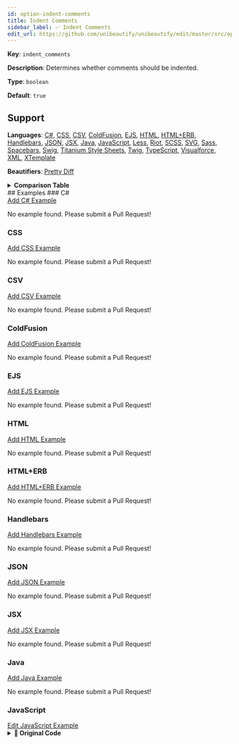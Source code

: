 ```yaml
---
id: option-indent-comments
title: Indent Comments
sidebar_label: ✅ Indent Comments
edit_url: https://github.com/unibeautify/unibeautify/edit/master/src/options.ts
---
```

**Key**: `indent_comments`

**Description**: Determines whether comments should be indented.

**Type**: `boolean`

**Default**: `true`

## Support
**Languages**: [C#](/docs/language-csharp.html), [CSS](/docs/language-css.html), [CSV](/docs/language-csv.html), [ColdFusion](/docs/language-coldfusion.html), [EJS](/docs/language-ejs.html), [HTML](/docs/language-html.html), [HTML+ERB](/docs/language-html-erb.html), [Handlebars](/docs/language-handlebars.html), [JSON](/docs/language-json.html), [JSX](/docs/language-jsx.html), [Java](/docs/language-java.html), [JavaScript](/docs/language-javascript.html), [Less](/docs/language-less.html), [Riot](/docs/language-riot.html), [SCSS](/docs/language-scss.html), [SVG](/docs/language-svg.html), [Sass](/docs/language-sass.html), [Spacebars](/docs/language-spacebars.html), [Swig](/docs/language-swig.html), [Titanium Style Sheets](/docs/language-titanium-style-sheets.html), [Twig](/docs/language-twig.html), [TypeScript](/docs/language-typescript.html), [Visualforce](/docs/language-visualforce.html), [XML](/docs/language-xml.html), [XTemplate](/docs/language-xtemplate.html)

**Beautifiers**: [Pretty Diff](/docs/beautifier-pretty-diff.html)

<details><summary><strong>Comparison Table</strong></summary>
| Language | [Pretty Diff](/docs/beautifier-pretty-diff.html) |
| --- | --- |
| [C#](/docs/language-csharp.html) | &#9989; |
| [CSS](/docs/language-css.html) | &#9989; |
| [CSV](/docs/language-csv.html) | &#9989; |
| [ColdFusion](/docs/language-coldfusion.html) | &#9989; |
| [EJS](/docs/language-ejs.html) | &#9989; |
| [HTML](/docs/language-html.html) | &#9989; |
| [HTML+ERB](/docs/language-html-erb.html) | &#9989; |
| [Handlebars](/docs/language-handlebars.html) | &#9989; |
| [JSON](/docs/language-json.html) | &#9989; |
| [JSX](/docs/language-jsx.html) | &#9989; |
| [Java](/docs/language-java.html) | &#9989; |
| [JavaScript](/docs/language-javascript.html) | &#9989; |
| [Less](/docs/language-less.html) | &#9989; |
| [Riot](/docs/language-riot.html) | &#9989; |
| [SCSS](/docs/language-scss.html) | &#9989; |
| [SVG](/docs/language-svg.html) | &#9989; |
| [Sass](/docs/language-sass.html) | &#9989; |
| [Spacebars](/docs/language-spacebars.html) | &#9989; |
| [Swig](/docs/language-swig.html) | &#9989; |
| [Titanium Style Sheets](/docs/language-titanium-style-sheets.html) | &#9989; |
| [Twig](/docs/language-twig.html) | &#9989; |
| [TypeScript](/docs/language-typescript.html) | &#9989; |
| [Visualforce](/docs/language-visualforce.html) | &#9989; |
| [XML](/docs/language-xml.html) | &#9989; |
| [XTemplate](/docs/language-xtemplate.html) | &#9989; |
</details>
## Examples
### C#
<div><a class="edit-page-link button" href="https://github.com/unibeautify/website/new/master/docs/../examples/C%23/new?filename=indent_comments.txt&value=Type%20Example%20Here" target="_blank">Add C# Example</a></div>

No example found. Please submit a Pull Request!
### CSS
<div><a class="edit-page-link button" href="https://github.com/unibeautify/website/new/master/docs/../examples/CSS/new?filename=indent_comments.txt&value=Type%20Example%20Here" target="_blank">Add CSS Example</a></div>

No example found. Please submit a Pull Request!
### CSV
<div><a class="edit-page-link button" href="https://github.com/unibeautify/website/new/master/docs/../examples/CSV/new?filename=indent_comments.txt&value=Type%20Example%20Here" target="_blank">Add CSV Example</a></div>

No example found. Please submit a Pull Request!
### ColdFusion
<div><a class="edit-page-link button" href="https://github.com/unibeautify/website/new/master/docs/../examples/ColdFusion/new?filename=indent_comments.txt&value=Type%20Example%20Here" target="_blank">Add ColdFusion Example</a></div>

No example found. Please submit a Pull Request!
### EJS
<div><a class="edit-page-link button" href="https://github.com/unibeautify/website/new/master/docs/../examples/EJS/new?filename=indent_comments.txt&value=Type%20Example%20Here" target="_blank">Add EJS Example</a></div>

No example found. Please submit a Pull Request!
### HTML
<div><a class="edit-page-link button" href="https://github.com/unibeautify/website/new/master/docs/../examples/HTML/new?filename=indent_comments.txt&value=Type%20Example%20Here" target="_blank">Add HTML Example</a></div>

No example found. Please submit a Pull Request!
### HTML+ERB
<div><a class="edit-page-link button" href="https://github.com/unibeautify/website/new/master/docs/../examples/HTML%2BERB/new?filename=indent_comments.txt&value=Type%20Example%20Here" target="_blank">Add HTML+ERB Example</a></div>

No example found. Please submit a Pull Request!
### Handlebars
<div><a class="edit-page-link button" href="https://github.com/unibeautify/website/new/master/docs/../examples/Handlebars/new?filename=indent_comments.txt&value=Type%20Example%20Here" target="_blank">Add Handlebars Example</a></div>

No example found. Please submit a Pull Request!
### JSON
<div><a class="edit-page-link button" href="https://github.com/unibeautify/website/new/master/docs/../examples/JSON/new?filename=indent_comments.txt&value=Type%20Example%20Here" target="_blank">Add JSON Example</a></div>

No example found. Please submit a Pull Request!
### JSX
<div><a class="edit-page-link button" href="https://github.com/unibeautify/website/new/master/docs/../examples/JSX/new?filename=indent_comments.txt&value=Type%20Example%20Here" target="_blank">Add JSX Example</a></div>

No example found. Please submit a Pull Request!
### Java
<div><a class="edit-page-link button" href="https://github.com/unibeautify/website/new/master/docs/../examples/Java/new?filename=indent_comments.txt&value=Type%20Example%20Here" target="_blank">Add Java Example</a></div>

No example found. Please submit a Pull Request!
### JavaScript
<div><a class="edit-page-link button" href="https://github.com/unibeautify/website/edit/master/docs/../examples/JavaScript/indent_comments.txt" target="_blank">Edit JavaScript Example</a></div>

<details><summary><strong>🚧 Original Code</strong></summary>
```JavaScript
/*
This 
   is 
      a
        test
*/
// This
//   is
//      a
//        test

// Comment
if (a) {
// Comment
      // Comment
      b = c;
// Comment
function foo(d) {
          // Comment
          e = f;
  }
}

  // Comment
if (a) {
  // Comment
  b = c;
  // Comment
  function foo(d) {
      // Comment
      e = f;
  }
}

// Comment
if (a) {
// Comment
  b = c;
// Comment
  function foo(d) {
// Comment
      e = f;
  }
}

// Comment
foo.bar.baz();

```
</details>
<details><summary><strong>🔧 `true`</strong></summary>
Using [Pretty Diff](/docs/beautifier-pretty-diff.html) beautifier:
```JavaScript
/*
This
   is
      a
        test
*/
// This
//   is
//      a
//        test
// Comment
if (a) {
  // Comment
  // Comment
  b = c;
  // Comment
  function foo(d) {
    // Comment
    e = f;
  }
}
// Comment
if (a) {
  // Comment
  b = c;
  // Comment
  function foo(d) {
    // Comment
    e = f;
  }
}
// Comment
if (a) {
  // Comment
  b = c;
  // Comment
  function foo(d) {
    // Comment
    e = f;
  }
}
// Comment
foo.bar.baz();
```
<details><summary>Configuration</summary>
A `.unibeautify.json` file would look like the following:
```json
{
  "JavaScript": {
    "indent_size": 2,
    "indent_char": " ",
    "indent_comments": true
  }
}
```
</details>
<details><summary>Difference from original</summary>
```diff
Index: true
===================================================================
--- true	Original
+++ true	Beautified
@@ -1,47 +1,43 @@
 /*␊
-This␣␊
-␣␣␣is␣␊
+This␊
+␣␣␣is␊
 ␣␣␣␣␣␣a␊
 ␣␣␣␣␣␣␣␣test␊
 */␊
 //␣This␊
 //␣␣␣is␊
 //␣␣␣␣␣␣a␊
 //␣␣␣␣␣␣␣␣test␊
-␊
 //␣Comment␊
 if␣(a)␣{␊
-//␣Comment␊
-␣␣␣␣␣␣//␣Comment␊
-␣␣␣␣␣␣b␣=␣c;␊
-//␣Comment␊
-function␣foo(d)␣{␊
-␣␣␣␣␣␣␣␣␣␣//␣Comment␊
-␣␣␣␣␣␣␣␣␣␣e␣=␣f;␊
+␣␣//␣Comment␊
+␣␣//␣Comment␊
+␣␣b␣=␣c;␊
+␣␣//␣Comment␊
+␣␣function␣foo(d)␣{␊
+␣␣␣␣//␣Comment␊
+␣␣␣␣e␣=␣f;␊
 ␣␣}␊
 }␊
-␊
-␣␣//␣Comment␊
+//␣Comment␊
 if␣(a)␣{␊
 ␣␣//␣Comment␊
 ␣␣b␣=␣c;␊
 ␣␣//␣Comment␊
 ␣␣function␣foo(d)␣{␊
-␣␣␣␣␣␣//␣Comment␊
-␣␣␣␣␣␣e␣=␣f;␊
+␣␣␣␣//␣Comment␊
+␣␣␣␣e␣=␣f;␊
 ␣␣}␊
 }␊
-␊
 //␣Comment␊
 if␣(a)␣{␊
-//␣Comment␊
+␣␣//␣Comment␊
 ␣␣b␣=␣c;␊
-//␣Comment␊
+␣␣//␣Comment␊
 ␣␣function␣foo(d)␣{␊
-//␣Comment␊
-␣␣␣␣␣␣e␣=␣f;␊
+␣␣␣␣//␣Comment␊
+␣␣␣␣e␣=␣f;␊
 ␣␣}␊
 }␊
-␊
 //␣Comment␊
-foo.bar.baz();␊
+foo.bar.baz();
\ No newline at end of file

```
</details>
</details>
<details><summary><strong>🔧 `false`</strong></summary>
Using [Pretty Diff](/docs/beautifier-pretty-diff.html) beautifier:
```JavaScript
/*
This
   is
      a
        test
*/
// This
//   is
//      a
//        test
// Comment
if (a) {
// Comment
// Comment
  b = c;
// Comment
  function foo(d) {
// Comment
    e = f;
  }
}
// Comment
if (a) {
// Comment
  b = c;
// Comment
  function foo(d) {
// Comment
    e = f;
  }
}
// Comment
if (a) {
// Comment
  b = c;
// Comment
  function foo(d) {
// Comment
    e = f;
  }
}
// Comment
foo.bar.baz();
```
<details><summary>Configuration</summary>
A `.unibeautify.json` file would look like the following:
```json
{
  "JavaScript": {
    "indent_size": 2,
    "indent_char": " ",
    "indent_comments": false
  }
}
```
</details>
<details><summary>Difference from original</summary>
```diff
Index: false
===================================================================
--- false	Original
+++ false	Beautified
@@ -1,47 +1,43 @@
 /*␊
-This␣␊
-␣␣␣is␣␊
+This␊
+␣␣␣is␊
 ␣␣␣␣␣␣a␊
 ␣␣␣␣␣␣␣␣test␊
 */␊
 //␣This␊
 //␣␣␣is␊
 //␣␣␣␣␣␣a␊
 //␣␣␣␣␣␣␣␣test␊
-␊
 //␣Comment␊
 if␣(a)␣{␊
 //␣Comment␊
-␣␣␣␣␣␣//␣Comment␊
-␣␣␣␣␣␣b␣=␣c;␊
 //␣Comment␊
-function␣foo(d)␣{␊
-␣␣␣␣␣␣␣␣␣␣//␣Comment␊
-␣␣␣␣␣␣␣␣␣␣e␣=␣f;␊
+␣␣b␣=␣c;␊
+//␣Comment␊
+␣␣function␣foo(d)␣{␊
+//␣Comment␊
+␣␣␣␣e␣=␣f;␊
 ␣␣}␊
 }␊
-␊
-␣␣//␣Comment␊
+//␣Comment␊
 if␣(a)␣{␊
-␣␣//␣Comment␊
+//␣Comment␊
 ␣␣b␣=␣c;␊
-␣␣//␣Comment␊
+//␣Comment␊
 ␣␣function␣foo(d)␣{␊
-␣␣␣␣␣␣//␣Comment␊
-␣␣␣␣␣␣e␣=␣f;␊
+//␣Comment␊
+␣␣␣␣e␣=␣f;␊
 ␣␣}␊
 }␊
-␊
 //␣Comment␊
 if␣(a)␣{␊
 //␣Comment␊
 ␣␣b␣=␣c;␊
 //␣Comment␊
 ␣␣function␣foo(d)␣{␊
 //␣Comment␊
-␣␣␣␣␣␣e␣=␣f;␊
+␣␣␣␣e␣=␣f;␊
 ␣␣}␊
 }␊
-␊
 //␣Comment␊
-foo.bar.baz();␊
+foo.bar.baz();
\ No newline at end of file

```
</details>
</details>
### Less
<div><a class="edit-page-link button" href="https://github.com/unibeautify/website/new/master/docs/../examples/Less/new?filename=indent_comments.txt&value=Type%20Example%20Here" target="_blank">Add Less Example</a></div>

No example found. Please submit a Pull Request!
### Riot
<div><a class="edit-page-link button" href="https://github.com/unibeautify/website/new/master/docs/../examples/Riot/new?filename=indent_comments.txt&value=Type%20Example%20Here" target="_blank">Add Riot Example</a></div>

No example found. Please submit a Pull Request!
### SCSS
<div><a class="edit-page-link button" href="https://github.com/unibeautify/website/new/master/docs/../examples/SCSS/new?filename=indent_comments.txt&value=Type%20Example%20Here" target="_blank">Add SCSS Example</a></div>

No example found. Please submit a Pull Request!
### SVG
<div><a class="edit-page-link button" href="https://github.com/unibeautify/website/new/master/docs/../examples/SVG/new?filename=indent_comments.txt&value=Type%20Example%20Here" target="_blank">Add SVG Example</a></div>

No example found. Please submit a Pull Request!
### Sass
<div><a class="edit-page-link button" href="https://github.com/unibeautify/website/new/master/docs/../examples/Sass/new?filename=indent_comments.txt&value=Type%20Example%20Here" target="_blank">Add Sass Example</a></div>

No example found. Please submit a Pull Request!
### Spacebars
<div><a class="edit-page-link button" href="https://github.com/unibeautify/website/new/master/docs/../examples/Spacebars/new?filename=indent_comments.txt&value=Type%20Example%20Here" target="_blank">Add Spacebars Example</a></div>

No example found. Please submit a Pull Request!
### Swig
<div><a class="edit-page-link button" href="https://github.com/unibeautify/website/new/master/docs/../examples/Swig/new?filename=indent_comments.txt&value=Type%20Example%20Here" target="_blank">Add Swig Example</a></div>

No example found. Please submit a Pull Request!
### Titanium Style Sheets
<div><a class="edit-page-link button" href="https://github.com/unibeautify/website/new/master/docs/../examples/Titanium%20Style%20Sheets/new?filename=indent_comments.txt&value=Type%20Example%20Here" target="_blank">Add Titanium Style Sheets Example</a></div>

No example found. Please submit a Pull Request!
### Twig
<div><a class="edit-page-link button" href="https://github.com/unibeautify/website/new/master/docs/../examples/Twig/new?filename=indent_comments.txt&value=Type%20Example%20Here" target="_blank">Add Twig Example</a></div>

No example found. Please submit a Pull Request!
### TypeScript
<div><a class="edit-page-link button" href="https://github.com/unibeautify/website/new/master/docs/../examples/TypeScript/new?filename=indent_comments.txt&value=Type%20Example%20Here" target="_blank">Add TypeScript Example</a></div>

No example found. Please submit a Pull Request!
### Visualforce
<div><a class="edit-page-link button" href="https://github.com/unibeautify/website/new/master/docs/../examples/Visualforce/new?filename=indent_comments.txt&value=Type%20Example%20Here" target="_blank">Add Visualforce Example</a></div>

No example found. Please submit a Pull Request!
### XML
<div><a class="edit-page-link button" href="https://github.com/unibeautify/website/new/master/docs/../examples/XML/new?filename=indent_comments.txt&value=Type%20Example%20Here" target="_blank">Add XML Example</a></div>

No example found. Please submit a Pull Request!
### XTemplate
<div><a class="edit-page-link button" href="https://github.com/unibeautify/website/new/master/docs/../examples/XTemplate/new?filename=indent_comments.txt&value=Type%20Example%20Here" target="_blank">Add XTemplate Example</a></div>

No example found. Please submit a Pull Request!